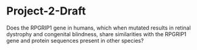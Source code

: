 # Project-2-Draft
Does the RPGRIP1 gene in humans, which when mutated results in retinal dystrophy and congenital blindness, share similarities with the RPGRIP1 gene and protein sequences present in other species?
